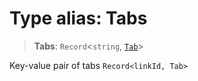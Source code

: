 # Type alias: Tabs

> **Tabs**: `Record`\<`string`, [`Tab`](Tab.md)\>

Key-value pair of tabs `Record<linkId, Tab>`
